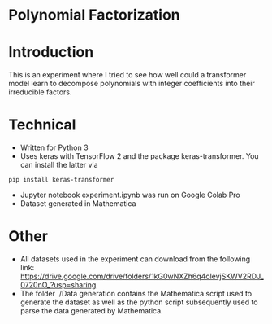 # Polynomial Factorization

# Introduction

This is an experiment where I tried to see how well could a transformer model learn to decompose polynomials with integer coefficients into their irreducible factors.

# Technical
* Written for Python 3
* Uses keras with TensorFlow 2 and the package keras-transformer. You can install the latter via

```console
pip install keras-transformer
```

* Jupyter notebook experiment.ipynb was run on Google Colab Pro
* Dataset generated in Mathematica

# Other

* All datasets used in the experiment can download from the following link: 
https://drive.google.com/drive/folders/1kG0wNXZh6q4olevjSKWV2RDJ_0720nO_?usp=sharing
* The folder ./Data generation contains the Mathematica script used to generate the dataset as well as the python script subsequently used to parse the data generated by Mathematica.
